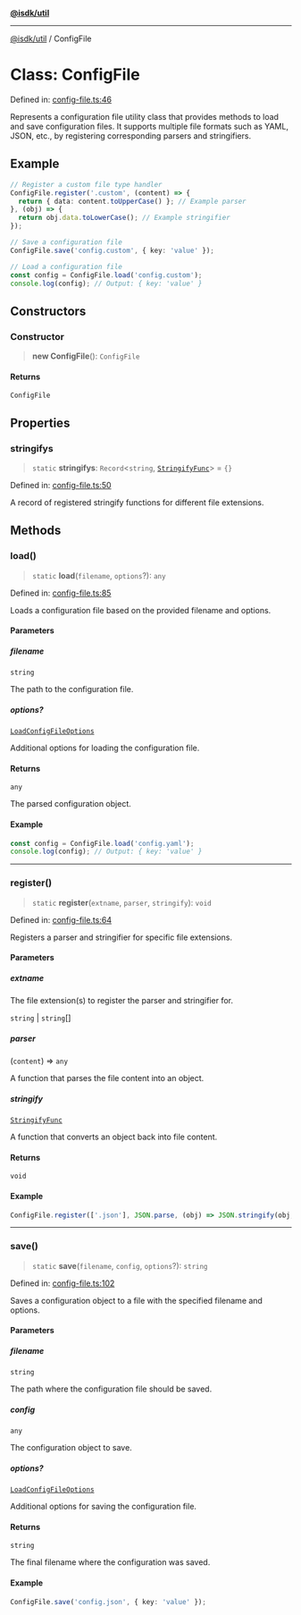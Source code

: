 [**@isdk/util**](../README.md)

***

[@isdk/util](../globals.md) / ConfigFile

# Class: ConfigFile

Defined in: [config-file.ts:46](https://github.com/isdk/util.js/blob/337b47688186bc271c622eb5b7ca550ac681e127/src/config-file.ts#L46)

Represents a configuration file utility class that provides methods to load and save configuration files.
It supports multiple file formats such as YAML, JSON, etc., by registering corresponding parsers and stringifiers.

## Example

```typescript
// Register a custom file type handler
ConfigFile.register('.custom', (content) => {
  return { data: content.toUpperCase() }; // Example parser
}, (obj) => {
  return obj.data.toLowerCase(); // Example stringifier
});

// Save a configuration file
ConfigFile.save('config.custom', { key: 'value' });

// Load a configuration file
const config = ConfigFile.load('config.custom');
console.log(config); // Output: { key: 'value' }
```

## Constructors

### Constructor

> **new ConfigFile**(): `ConfigFile`

#### Returns

`ConfigFile`

## Properties

### stringifys

> `static` **stringifys**: `Record`\<`string`, [`StringifyFunc`](../type-aliases/StringifyFunc.md)\> = `{}`

Defined in: [config-file.ts:50](https://github.com/isdk/util.js/blob/337b47688186bc271c622eb5b7ca550ac681e127/src/config-file.ts#L50)

A record of registered stringify functions for different file extensions.

## Methods

### load()

> `static` **load**(`filename`, `options`?): `any`

Defined in: [config-file.ts:85](https://github.com/isdk/util.js/blob/337b47688186bc271c622eb5b7ca550ac681e127/src/config-file.ts#L85)

Loads a configuration file based on the provided filename and options.

#### Parameters

##### filename

`string`

The path to the configuration file.

##### options?

[`LoadConfigFileOptions`](../interfaces/LoadConfigFileOptions.md)

Additional options for loading the configuration file.

#### Returns

`any`

The parsed configuration object.

#### Example

```typescript
const config = ConfigFile.load('config.yaml');
console.log(config); // Output: { key: 'value' }
```

***

### register()

> `static` **register**(`extname`, `parser`, `stringify`): `void`

Defined in: [config-file.ts:64](https://github.com/isdk/util.js/blob/337b47688186bc271c622eb5b7ca550ac681e127/src/config-file.ts#L64)

Registers a parser and stringifier for specific file extensions.

#### Parameters

##### extname

The file extension(s) to register the parser and stringifier for.

`string` | `string`[]

##### parser

(`content`) => `any`

A function that parses the file content into an object.

##### stringify

[`StringifyFunc`](../type-aliases/StringifyFunc.md)

A function that converts an object back into file content.

#### Returns

`void`

#### Example

```typescript
ConfigFile.register(['.json'], JSON.parse, (obj) => JSON.stringify(obj, null, 2));
```

***

### save()

> `static` **save**(`filename`, `config`, `options`?): `string`

Defined in: [config-file.ts:102](https://github.com/isdk/util.js/blob/337b47688186bc271c622eb5b7ca550ac681e127/src/config-file.ts#L102)

Saves a configuration object to a file with the specified filename and options.

#### Parameters

##### filename

`string`

The path where the configuration file should be saved.

##### config

`any`

The configuration object to save.

##### options?

[`LoadConfigFileOptions`](../interfaces/LoadConfigFileOptions.md)

Additional options for saving the configuration file.

#### Returns

`string`

The final filename where the configuration was saved.

#### Example

```typescript
ConfigFile.save('config.json', { key: 'value' });
```
